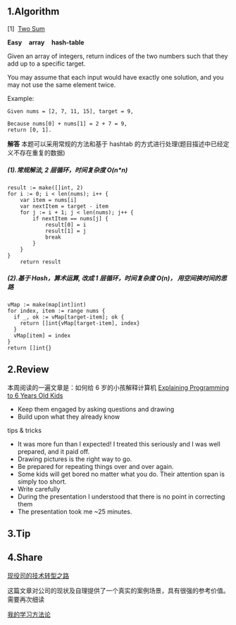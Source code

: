 ## 1.Algorithm

[1]&nbsp;&nbsp;[Two Sum](https://leetcode.com/problems/two-sum/description/)

**Easy** &nbsp;&nbsp; **array** &nbsp;&nbsp; **hash-table**

Given an array of integers, return indices of the two numbers such that they add up to a specific target.

You may assume that each input would have exactly one solution, and you may not use the same element twice.

Example:

```
Given nums = [2, 7, 11, 15], target = 9,

Because nums[0] + nums[1] = 2 + 7 = 9,
return [0, 1].
```

**解答**
本题可以采用常规的方法和基于 hashtab 的方式进行处理(题目描述中已经定义不存在重复的数据)

##### (1).常规解法, 2 层循环，时间复杂度 O(n\*n)

```
result := make([]int, 2)
for i := 0; i < len(nums); i++ {
	var item = nums[i]
	var nextItem = target - item
	for j := i + 1; j < len(nums); j++ {
		if nextItem == nums[j] {
			result[0] = i
			result[1] = j
			break
		}
	}
}
	return result
```

##### (2).基于 Hash，算术运算, 改成 1 层循环，时间复杂度 O(n)， 用空间换时间的思路

```
vMap := make(map[int]int)
for index, item := range nums {
  if _, ok := vMap[target-item]; ok {
    return []int{vMap[target-item], index}
  }
  vMap[item] = index
}
return []int{}
```

## 2.Review

本周阅读的一遍文章是：如何给 6 岁的小孩解释计算机
[Explaining Programming to 6 Years Old Kids](https://dev.to/tkaczanowski/explaining-programming-to-6-years-old-kids)

- Keep them engaged by asking questions and drawing
- Build upon what they already know

tips & tricks

- It was more fun than I expected! I treated this seriously and I was well prepared, and it paid off.
- Drawing pictures is the right way to go.
- Be prepared for repeating things over and over again.
- Some kids will get bored no matter what you do. Their attention span is simply too short.
- Write carefully
- During the presentation I understood that there is no point in correcting them
- The presentation took me ~25 minutes.

## 3.Tip

## 4.Share

[现役司的技术转型之路](https://sanyuesha.com/2018/04/25/technical-transformation-road-01/)

这篇文章对公司的现状及自理提供了一个真实的案例场景，具有很强的参考价值。需要再次细读

[我的学习方法论](https://sanyuesha.com/2017/10/09/my-learning/)
